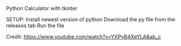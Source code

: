 Python Calculator with tkinter


SETUP:
Install newest version of python
Download the py file from the releases tab
Run the file


Credit:
https://www.youtube.com/watch?v=YXPyB4XeYLA&ab_c
